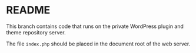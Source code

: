 # README

This branch contains code that runs on the private WordPress plugin and theme repository server.

The file `index.php` should be placed in the document root of the web server.

